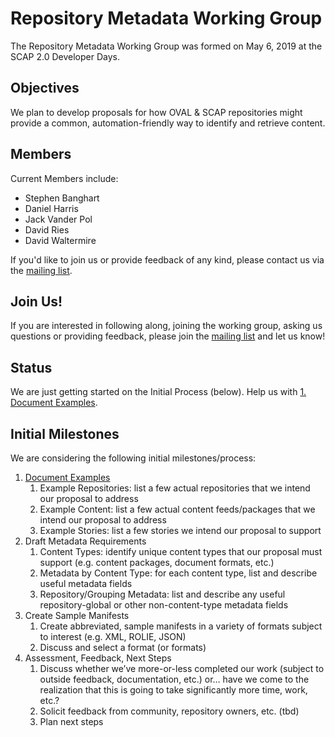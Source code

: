 # Repository Metadata Working Group

The Repository Metadata Working Group was formed on May 6, 2019 at the SCAP 2.0 Developer Days. 

## Objectives

We plan to develop proposals for how OVAL & SCAP repositories might provide a common, 
automation-friendly way to identify and retrieve content.

## Members

Current Members include:

- Stephen Banghart
- Daniel Harris
- Jack Vander Pol
- David Ries
- David Waltermire

If you'd like to join us or provide feedback of any kind, please contact us via the [mailing list](https://list.nist.gov/scap-dev-content).

## Join Us!

If you are interested in following along, joining the working group, asking us questions or providing feedback,
please join the [mailing list](https://list.nist.gov/scap-dev-content) and let us know!

## Status

We are just getting started on the Initial Process (below). Help us with [1. Document Examples](https://github.com/OVAL-Community/Repo-Meta-WG/blob/master/1.examples.md). 

## Initial Milestones

We are considering the following initial milestones/process:

1. [Document Examples](https://github.com/OVAL-Community/Repo-Meta-WG/blob/master/1.examples.md)
   1. Example Repositories: list a few actual repositories that we intend our proposal to address
   2. Example Content: list a few actual content feeds/packages that we intend our proposal to address
   3. Example Stories: list a few stories we intend our proposal to support
2. Draft Metadata Requirements
   1. Content Types: identify unique content types that our proposal must support (e.g. content packages, document formats, etc.)
   2. Metadata by Content Type: for each content type, list and describe useful metadata fields
   3. Repository/Grouping Metadata: list and describe any useful repository-global or other non-content-type metadata fields
3. Create Sample Manifests
   1. Create abbreviated, sample manifests in a variety of formats subject to interest (e.g. XML, ROLIE, JSON)
   2. Discuss and select a format (or formats)
4. Assessment, Feedback, Next Steps
   1. Discuss whether we’ve more-or-less completed our work (subject to outside feedback, documentation, etc.) or… have we come to the realization that this is going to take significantly more time, work, etc.?
   2. Solicit feedback from community, repository owners, etc. (tbd)
   3. Plan next steps




